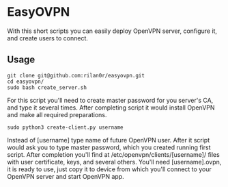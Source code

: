 # EasyOVPN

With this short scripts you can easily deploy OpenVPN server, configure it, and create users to connect.

## Usage

```
git clone git@github.com:rilan0r/easyovpn.git
cd easyovpn/
sudo bash create_server.sh
```

For this script you'll need to create master password for you server's CA, and type it several times. After completing script it would install OpenVPN and make all required preparations.

`sudo python3 create-client.py username`

Instead of [username] type name of future OpenVPN user. After it script would ask you to type master password, which you created running first script. After completion you'll find at /etc/openvpn/clients/[username]/ files with user certificate, keys, and several others. You'll need [username].ovpn, it is ready to use, just copy it to device from which you'll connect to your OpenVPN server and start OpenVPN app.
